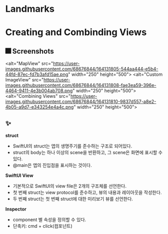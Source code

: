 # Landmarks



# Creating and Combinding Views

## :fireworks: Screenshots
<alt="MapView" src="https://user-images.githubusercontent.com/68676844/164131805-544aa444-e5b4-44fd-87ec-fd7b3afd15ae.png" width="250" height="500">
<alt="Custom ImageView" src="https://user-images.githubusercontent.com/68676844/164131808-fae3ea59-396e-4464-9411-4e3b004ab708.png" width="250" height="500">
<alt="Combining Views" src="https://user-images.githubusercontent.com/68676844/164131810-9837d557-a8e2-4b05-a9d7-e343254e4a4c.png" width="250" height="500">


## :sparkles:

**struct**
- SwiftUI의 struct는 앱의 생명주기를 준수하는 구조로 되어있다. 
- struct의 body는 하나 이상의 scene을 반환하고, 그 scene은 화면에 표시할 수 있다. 
- @main은 앱의 진입점을 표시하는 것이다.



**SwiftUI View**
- 기본적으로 SwiftUI의 view file은 2개의 구조체를 선언한다. 
- 첫 번째 struct는 view protocol를 준수하고, 뷰의 내용과 레이아웃을 작성한다. 
- 두 번째 struct는 첫 번째 struct에 대한 미리보기 뷰를 선언한다.



**Inspector**
- component 별 속성을 정의할 수 있다.
- 단축키: cmd + click(컴포넌트)
